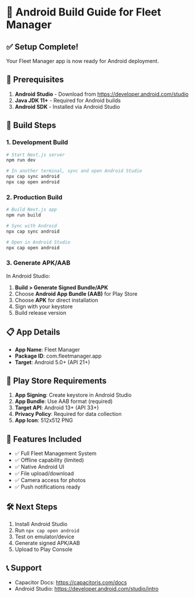 # 📱 Android Build Guide for Fleet Manager

## ✅ Setup Complete!

Your Fleet Manager app is now ready for Android deployment.

## 🔧 Prerequisites

1. **Android Studio** - Download from https://developer.android.com/studio
2. **Java JDK 11+** - Required for Android builds
3. **Android SDK** - Installed via Android Studio

## 🚀 Build Steps

### 1. Development Build
```bash
# Start Next.js server
npm run dev

# In another terminal, sync and open Android Studio
npx cap sync android
npx cap open android
```

### 2. Production Build
```bash
# Build Next.js app
npm run build

# Sync with Android
npx cap sync android

# Open in Android Studio
npx cap open android
```

### 3. Generate APK/AAB
In Android Studio:
1. **Build > Generate Signed Bundle/APK**
2. Choose **Android App Bundle (AAB)** for Play Store
3. Choose **APK** for direct installation
4. Sign with your keystore
5. Build release version

## 📋 App Details
- **App Name**: Fleet Manager
- **Package ID**: com.fleetmanager.app
- **Target**: Android 5.0+ (API 21+)

## 🔑 Play Store Requirements
1. **App Signing**: Create keystore in Android Studio
2. **App Bundle**: Use AAB format (required)
3. **Target API**: Android 13+ (API 33+)
4. **Privacy Policy**: Required for data collection
5. **App Icon**: 512x512 PNG

## 📱 Features Included
- ✅ Full Fleet Management System
- ✅ Offline capability (limited)
- ✅ Native Android UI
- ✅ File upload/download
- ✅ Camera access for photos
- ✅ Push notifications ready

## 🛠️ Next Steps
1. Install Android Studio
2. Run `npx cap open android`
3. Test on emulator/device
4. Generate signed APK/AAB
5. Upload to Play Console

## 📞 Support
- Capacitor Docs: https://capacitorjs.com/docs
- Android Studio: https://developer.android.com/studio/intro